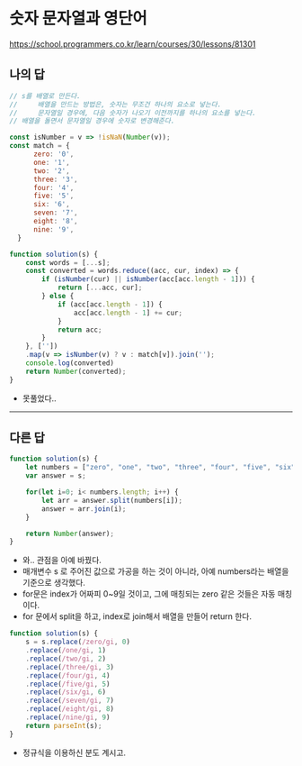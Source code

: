 # 숫자 문자열과 영단어

https://school.programmers.co.kr/learn/courses/30/lessons/81301

## 나의 답

```js
// s를 배열로 만든다.
//     배열을 만드는 방법은, 숫자는 무조건 하나의 요소로 넣는다.
//     문자열일 경우에, 다음 숫자가 나오기 이전까지를 하나의 요소를 넣는다.
// 배열을 돌면서 문자열일 경우에 숫자로 변경해준다.

const isNumber = v => !isNaN(Number(v));
const match = {
      zero: '0',
      one: '1',
      two: '2',
      three: '3',
      four: '4',
      five: '5',
      six: '6',
      seven: '7',
      eight: '8',
      nine: '9',
  }

function solution(s) {
    const words = [...s];
    const converted = words.reduce((acc, cur, index) => {
        if (isNumber(cur) || isNumber(acc[acc.length - 1])) {
            return [...acc, cur];
        } else {
            if (acc[acc.length - 1]) {
                acc[acc.length - 1] += cur;
            }
            return acc;
        }
    }, [''])
    .map(v => isNumber(v) ? v : match[v]).join('');
    console.log(converted)
    return Number(converted);
}
```

- 못풀었다..



---

## 다른 답

```js
function solution(s) {
    let numbers = ["zero", "one", "two", "three", "four", "five", "six", "seven", "eight", "nine"];
    var answer = s;

    for(let i=0; i< numbers.length; i++) {
        let arr = answer.split(numbers[i]);
        answer = arr.join(i);
    }

    return Number(answer);
}
```

- 와.. 관점을 아예 바꿨다.
- 매개변수 s 로 주어진 값으로 가공을 하는 것이 아니라, 아예 numbers라는 배열을 기준으로 생각했다.
- for문은 index가 어짜피 0~9일 것이고, 그에 매칭되는 zero 같은 것들은 자동 매칭이다.
- for 문에서 split을 하고, index로 join해서 배열을 만들어 return 한다.

```js
function solution(s) {
    s = s.replace(/zero/gi, 0)
    .replace(/one/gi, 1)
    .replace(/two/gi, 2)
    .replace(/three/gi, 3)
    .replace(/four/gi, 4)
    .replace(/five/gi, 5)
    .replace(/six/gi, 6)
    .replace(/seven/gi, 7)
    .replace(/eight/gi, 8)
    .replace(/nine/gi, 9)
    return parseInt(s);
}
```

- 정규식을 이용하신 분도 계시고.